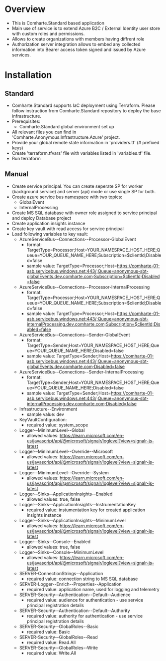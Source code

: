 # Overview
- This is Comharte.Standard based application 
- Main use of service is to extend Azure B2C / External Identity user store with custom roles and permissions. 
- Allows to create organizations with members having diffrent role
- Authorization server integration allows to embed any collected information into Bearer access token signed and issued by Azure services.

# Installation

## Standard 
- Comharte.Standard supports IaC deployment using Terraform. Please follow instruction from Comharte.Standard repository to deploy the base infrastructure.
- Prerequisites:
	- Comharte.Standard global environment set up 
- All relevant files you can find in 'Comharte.Anonymous.Infrastructure.Azure' project.
- Provide your global remote state information in 'providers.tf' (# prefixed keys)
- Create 'terraform.tfvars' file with variables listed in 'variables.tf' file.
- Run terraform 

## Manual
- Create service principal. You can create seperate SP for worker (background service) and server (api) mode or use single SP for both.
- Create azure service bus namespace with two topics:
  - GlobalEvent
  - InternalProcessing
- Create MS SQL database with owner role assigned to service principal and deploy Database project
- Create application insights instance
- Create key vault with read access for service principal
- Load following variables to key vault:
	- AzureServiceBus--Connections--Processor-GlobalEvent
		- format: TargetType=Processor;Host=YOUR_NAMESPACE_HOST_HERE;Queue=YOUR_QUEUE_NAME_HERE;Subscription=$clientId;Disabled=false
		- sample value: TargetType=Processor;Host=https://comharte-01-asb.servicebus.windows.net:443/;Queue=anonymous-sbt-globalEvents.dev.comharte.com;Subscription=$clientId;Disabled=false
	- AzureServiceBus--Connections--Processor-InternalProcessing
		- format: TargetType=Processor;Host=YOUR_NAMESPACE_HOST_HERE;Queue=YOUR_QUEUE_NAME_HERE;Subscription=$clientId;Disabled=false
		- sample value: TargetType=Processor;Host=https://comharte-01-asb.servicebus.windows.net:443/;Queue=anonymous-sbt-internalProcessing.dev.comharte.com;Subscription=$clientId;Disabled=false
	- AzureServiceBus--Connections--Sender-GlobalEvent
		- format: TargetType=Sender;Host=YOUR_NAMESPACE_HOST_HERE;Queue=YOUR_QUEUE_NAME_HERE;Disabled=false
		- sample value: TargetType=Sender;Host=https://comharte-01-asb.servicebus.windows.net:443/;Queue=anonymous-sbt-globalEvents.dev.comharte.com;Disabled=false
	- AzureServiceBus--Connections--Sender-InternalProcessing
		- format: TargetType=Sender;Host=YOUR_NAMESPACE_HOST_HERE;Queue=YOUR_QUEUE_NAME_HERE;Disabled=false
		- sample value: TargetType=Sender;Host=https://comharte-01-asb.servicebus.windows.net:443/;Queue=anonymous-sbt-internalProcessing.dev.comharte.com;Disabled=false
	- Infrastructure--Environment
		- sample value: dev
	- KeyVaultConfiguration:
		- required value: system_scope
	- Logger--MinimumLevel--Global
		- allowed values: https://learn.microsoft.com/en-us/javascript/api/@microsoft/signalr/loglevel?view=signalr-js-latest
	- Logger--MinimumLevel--Override--Microsoft
		- allowed values: https://learn.microsoft.com/en-us/javascript/api/@microsoft/signalr/loglevel?view=signalr-js-latest
	- Logger--MinimumLevel--Override--System
		- allowed values: https://learn.microsoft.com/en-us/javascript/api/@microsoft/signalr/loglevel?view=signalr-js-latest
	- Logger--Sinks--ApplicationInsights--Enabled
		- allowed values: true, false
	- Logger--Sinks--ApplicationInsights--InstrumentationKey
		- required value: instumentation key for created application insights instance
	- Logger--Sinks--ApplicationInsights--MinimumLevel
		- allowed values: https://learn.microsoft.com/en-us/javascript/api/@microsoft/signalr/loglevel?view=signalr-js-latest
	- Logger--Sinks--Console--Enabled
		- allowed values: true, false
	- Logger--Sinks--Console--MinimumLevel
		- allowed values: https://learn.microsoft.com/en-us/javascript/api/@microsoft/signalr/loglevel?view=signalr-js-latest
	- SERVER-ConnectionStrings--Application
		- required value: connection string to MS SQL database
	- SERVER-Logger--Enrich--Properties--Application
		- required value: application name, used for logging and telemetry
	- SERVER-Security--Authentication--Default--Audience
		- required value: audience for authentication - use service principal registration details
	- SERVER-Security--Authentication--Default--Authority
		- required value: authority for authentication - use service principal registration details 
	- SERVER-Security--GlobalRoles--Basic
		- required value: Basic
	- SERVER-Security--GlobalRoles--Read
		- required value: Read.All
	- SERVER-Security--GlobalRoles--Write
		- required value: Write.All